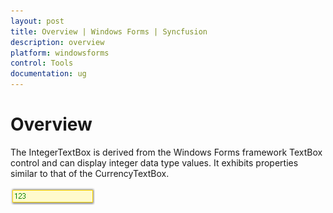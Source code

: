 ```yaml
---
layout: post
title: Overview | Windows Forms | Syncfusion
description: overview
platform: windowsforms
control: Tools
documentation: ug
---
```


# Overview

The IntegerTextBox is derived from the Windows Forms framework TextBox control and can display integer data type values. It exhibits properties similar to that of the CurrencyTextBox.

![](Overview_images/Overview_img438.png) 
